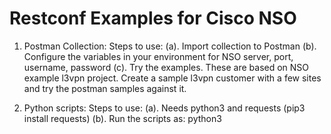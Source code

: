 # Restconf Examples for Cisco NSO

1. Postman Collection:  Steps to use:
  (a). Import collection to Postman
  (b). Configure the variables in your environment for NSO server, port, username, password
  (c). Try the examples.  These are based on NSO example l3vpn project. Create a sample l3vpn customer with a few sites and try the postman samples against it.
  
2. Python scripts:  Steps to use:
  (a). Needs python3 and requests (pip3 install requests)
  (b). Run the scripts as: python3 <script-name>
  
  
